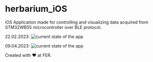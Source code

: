 # herbarium_iOS
iOS Application made for controlling and visualizing data acquired from STM32WB55 microcontroller over BLE protocol.

22.02.2023:
![current state of the app](https://i.ibb.co/Kb9SCfh/imgonline-com-ua-twotoone-CTIKV7-WFfqgc.jpg)

09.04.2023:
![current state of the app](https://i.ibb.co/VgvNg3b/imgonline-com-ua-twotoone-C7-Ks-Lv5-X53.png)

Created with ❤️ at FER.
